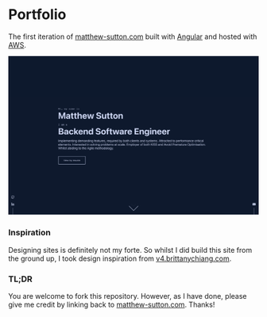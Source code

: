 # Portfolio
  
The first iteration of <a href="https://matthew-sutton.com" target="_blank">matthew-sutton.com</a> built with <a href="https://angular.io" target="_blank">Angular</a> and hosted with <a href="https://aws.amazon.com" target="_blank">AWS</a>.

![demo](https://raw.githubusercontent.com/MS26/Portfolio/main/images/demo.png)

### Inspiration

Designing sites is definitely not my forte. So whilst I did build this site from the ground up, I took design inspiration from [v4.brittanychiang.com](https://v4.brittanychiang.com).

### TL;DR

You are welcome to fork this repository. However, as I have done, please give me credit by linking back to [matthew-sutton.com](https://matthew-sutton.com). Thanks!
